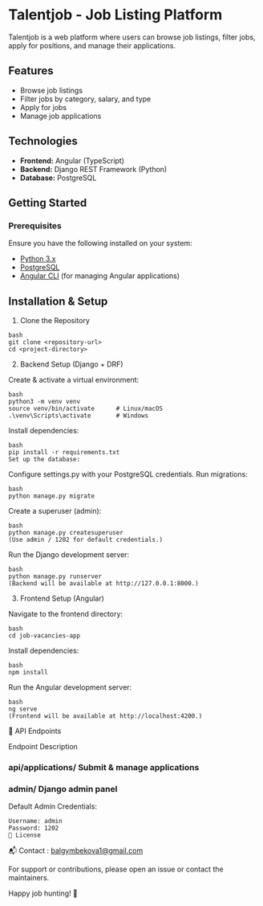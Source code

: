 # Talentjob - Job Listing Platform

Talentjob is a web platform where users can browse job listings, filter jobs, apply for positions, and manage their applications.

## Features
- Browse job listings
- Filter jobs by category, salary, and type
- Apply for jobs
- Manage job applications

## Technologies
- **Frontend:** Angular (TypeScript)
- **Backend:** Django REST Framework (Python)
- **Database:** PostgreSQL

## Getting Started

### Prerequisites

Ensure you have the following installed on your system:

- [Python 3.x](https://www.python.org/)
- [PostgreSQL](https://www.postgresql.org/)
- [Angular CLI](https://angular.io/cli) (for managing Angular applications)

## Installation & Setup

1. Clone the Repository
```
bash
git clone <repository-url>
cd <project-directory>
```
2. Backend Setup (Django + DRF)

Create & activate a virtual environment:
```
bash
python3 -m venv venv
source venv/bin/activate      # Linux/macOS
.\venv\Scripts\activate       # Windows
```

Install dependencies:
```
bash
pip install -r requirements.txt
Set up the database:
```

Configure settings.py with your PostgreSQL credentials.
Run migrations:
```
bash
python manage.py migrate
```

Create a superuser (admin):
```
bash
python manage.py createsuperuser
(Use admin / 1202 for default credentials.)
```

Run the Django development server:
```
bash
python manage.py runserver
(Backend will be available at http://127.0.0.1:8000.)
```

3. Frontend Setup (Angular)

Navigate to the frontend directory:
```
bash
cd job-vacancies-app
```

Install dependencies:
```
bash
npm install
```

Run the Angular development server:
```
bash
ng serve
(Frontend will be available at http://localhost:4200.)
```

🔌 API Endpoints

Endpoint	Description
### api/applications/	Submit & manage applications
### admin/	Django admin panel

Default Admin Credentials:

```
Username: admin
Password: 1202
📜 License
```


📬 Contact : balgymbekova1@gmail.com

For support or contributions, please open an issue or contact the maintainers.

Happy job hunting! 🚀

